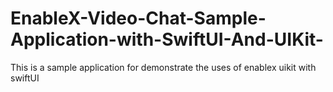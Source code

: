 # EnableX-Video-Chat-Sample-Application-with-SwiftUI-And-UIKit-
This is a sample application for demonstrate the uses of enablex uikit with swiftUI 
